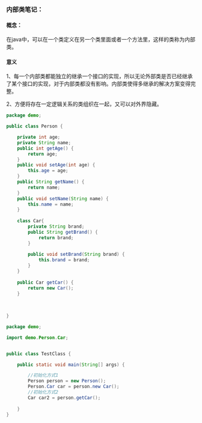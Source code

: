 ### 内部类笔记：

#### 概念：

在java中，可以在一个类定义在另一个类里面或者一个方法里，这样的类称为内部类。

#### 意义

1、每一个内部类都能独立的继承一个接口的实现，所以无论外部类是否已经继承了某个接口的实现，对于内部类都没有影响。内部类使得多继承的解决方案变得完整。

2、方便将存在一定逻辑关系的类组织在一起，又可以对外界隐藏。

~~~java
package demo;

public class Person {

	private int age;
	private String name;
	public int getAge() {
		return age;
	}
	public void setAge(int age) {
		this.age = age;
	}
	public String getName() {
		return name;
	}
	public void setName(String name) {
		this.name = name;
	}
	
	class Car{
		private String brand;
		public String getBrand() {
			return brand;
		}
		
		public void setBrand(String brand) {
			this.brand = brand;
		}
	}
	
	public Car getCar() {
		return new Car();
	}
	
	
	
}

~~~

~~~java
package demo;

import demo.Person.Car;


public class TestClass {

	public static void main(String[] args) {

		//初始化方式1
		Person person = new Person();
		Person.Car car = person.new Car();
		//初始化方式2
		Car car2 = person.getCar();
		
	}
}

~~~

